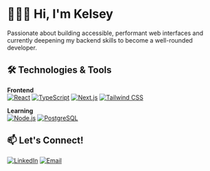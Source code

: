 
# 🙋🏾‍♀️ Hi, I'm Kelsey 

Passionate about building accessible, performant web interfaces and currently deepening my backend skills to become a well-rounded developer.

## 🛠️ Technologies & Tools

**Frontend**  
[![React](https://img.shields.io/badge/-React-61DAFB?logo=react&logoColor=white)](https://)
[![TypeScript](https://img.shields.io/badge/-TypeScript-3178C6?logo=typescript&logoColor=white)](https://)
[![Next.js](https://img.shields.io/badge/-Next.js-000000?logo=next.js&logoColor=white)](https://)
[![Tailwind CSS](https://img.shields.io/badge/-Tailwind_CSS-06B6D4?logo=tailwind-css&logoColor=white)](https://)

**Learning**  
[![Node.js](https://img.shields.io/badge/-Node.js-339933?logo=node.js&logoColor=white)](https://)
[![PostgreSQL](https://img.shields.io/badge/-PostgreSQL-4169E1?logo=postgresql&logoColor=white)](https://)

## 📫 Let's Connect!

[![LinkedIn](https://img.shields.io/badge/-LinkedIn-0A66C2?logo=linkedin&logoColor=white)](https://linkedin.com/in/kelseydamier)
[![Email](https://img.shields.io/badge/-Email-D14836?logo=gmail&logoColor=white)](mailto:kelseydamier@outlook.com)
